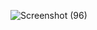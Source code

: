![Screenshot (96)](https://github.com/user-attachments/assets/37a9f0d4-732a-49c9-b8fe-8d3a7b7e5b54)
